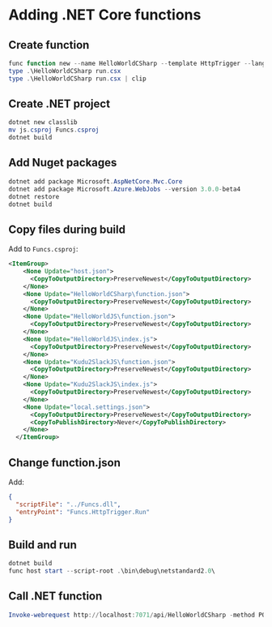 # Adding .NET Core functions

## Create function

```powershell
func function new --name HelloWorldCSharp --template HttpTrigger --language C#
type .\HelloWorldCSharp run.csx
type .\HelloWorldCSharp run.csx | clip
```

## Create .NET project

```powershell
dotnet new classlib
mv js.csproj Funcs.csproj
dotnet build
```

## Add Nuget packages

```powershell
dotnet add package Microsoft.AspNetCore.Mvc.Core
dotnet add package Microsoft.Azure.WebJobs --version 3.0.0-beta4
dotnet restore
dotnet build
```

## Copy files during build

Add to `Funcs.csproj`:

```xml
<ItemGroup>
    <None Update="host.json">
      <CopyToOutputDirectory>PreserveNewest</CopyToOutputDirectory>
    </None>
    <None Update="HelloWorldCSharp\function.json">
      <CopyToOutputDirectory>PreserveNewest</CopyToOutputDirectory>
    </None>
    <None Update="HelloWorldJS\function.json">
      <CopyToOutputDirectory>PreserveNewest</CopyToOutputDirectory>
    </None>
    <None Update="HelloWorldJS\index.js">
      <CopyToOutputDirectory>PreserveNewest</CopyToOutputDirectory>
    </None>
    <None Update="Kudu2SlackJS\function.json">
      <CopyToOutputDirectory>PreserveNewest</CopyToOutputDirectory>
    </None>
    <None Update="Kudu2SlackJS\index.js">
      <CopyToOutputDirectory>PreserveNewest</CopyToOutputDirectory>
    </None>
    <None Update="local.settings.json">
      <CopyToOutputDirectory>PreserveNewest</CopyToOutputDirectory>
      <CopyToPublishDirectory>Never</CopyToPublishDirectory>
    </None>
  </ItemGroup>
```

## Change function.json

Add:

```json
{
  "scriptFile": "../Funcs.dll",
  "entryPoint": "Funcs.HttpTrigger.Run"
}
```

## Build and run

```powershell
dotnet build
func host start --script-root .\bin\debug\netstandard2.0\
```

## Call .NET function

```powershell
Invoke-webrequest http://localhost:7071/api/HelloWorldCSharp -method POST -Body '{"name":"Vidar"}'
```
